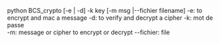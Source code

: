 python BCS_crypto [-e | -d] -k key [-m msg |--fichier filename]
    -e: to encrypt and mac a message
    -d: to verify and decrypt a cipher
    -k: mot de passe	
    -m: message or cipher to encrypt or decrypt
    --fichier: file 
